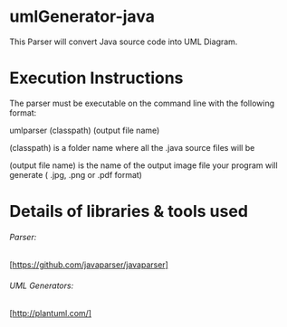 # umlGenerator-java

This Parser will convert Java source code into UML Diagram.

# Execution Instructions

The parser must be executable on the command line with the following format:

umlparser (classpath) (output file name)

(classpath) is a folder name where all the .java source files will be 

(output file name) is the name of the output image file your program will generate ( .jpg, .png or .pdf format)

# Details of libraries & tools used

###### Parser:

[https://github.com/javaparser/javaparser]

###### UML Generators:

[http://plantuml.com/]
